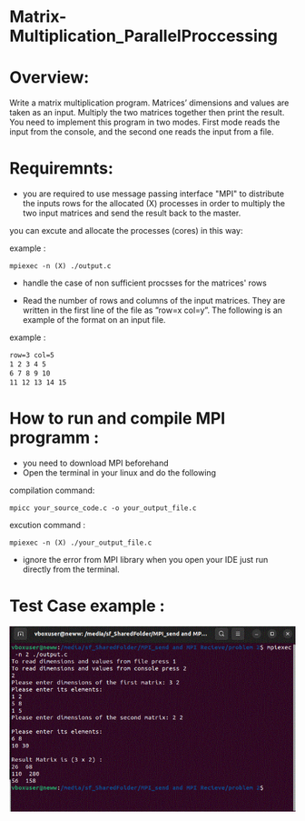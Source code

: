 # Matrix-Multiplication_ParallelProccessing

# Overview:

Write a matrix multiplication program. Matrices’ dimensions and values are taken as
an input. Multiply the two matrices together then print the result. You need to 
implement this program in two modes. 
First mode reads the input from the console, and the second one reads the input 
from a file.

# Requiremnts:

* you are required to use message passing interface "MPI" to distribute the inputs rows for the allocated (X) processes
  in order to multiply the two input matrices and send the result back to the master.
  
you can excute and allocate the processes (cores) in this way:

example  :
```
mpiexec -n (X) ./output.c

```
* handle the case of non sufficient procsses for the matrices' rows 

* Read the number of rows and columns of the input matrices. They are written in the first line of the file as ”row=x col=y”. The following is an example of the format on an input file.  

example :
  ```
  row=3 col=5
  1 2 3 4 5
  6 7 8 9 10
  11 12 13 14 15

  ```

# How to run and compile MPI programm : 
* you need to download MPI beforehand
* Open the terminal in your linux and do the following 


compilation command:
  ```
 mpicc your_source_code.c -o your_output_file.c

  ```

excution command :
 ```
 mpiexec -n (X) ./your_output_file.c

 ```
* ignore the error from MPI library when you open your IDE  just run directly from the terminal.

# Test Case example : 
<img src="images/console.GIF" alt="Description of your image">
